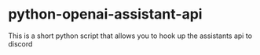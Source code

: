 # python-openai-assistant-api
This is a short python script that allows you to hook up the assistants api to discord
